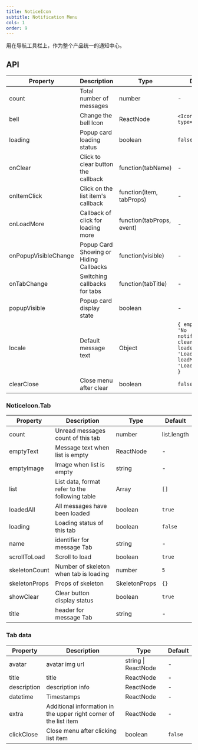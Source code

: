 ```yaml
---
title: NoticeIcon
subtitle: Notification Menu
cols: 1
order: 9
---
```


用在导航工具栏上，作为整个产品统一的通知中心。

## API

| Property | Description | Type | Default |
| --- | --- | --- | --- |
| count | Total number of messages | number | - |
| bell | Change the bell Icon | ReactNode | `<Icon type='bell' />` |
| loading | Popup card loading status | boolean | `false` |
| onClear | Click to clear button the callback | function(tabName) | - |
| onItemClick | Click on the list item's callback | function(item, tabProps) | - |
| onLoadMore | Callback of click for loading more | function(tabProps, event) | - |
| onPopupVisibleChange | Popup Card Showing or Hiding Callbacks | function(visible) | - |
| onTabChange | Switching callbacks for tabs | function(tabTitle) | - |
| popupVisible | Popup card display state | boolean | - |
| locale | Default message text | Object | `{ emptyText: 'No notifications', clear: 'Clear', loadedAll: 'Loaded', loadMore: 'Loading more' }` |
| clearClose | Close menu after clear | boolean | `false` |

### NoticeIcon.Tab

| Property | Description | Type | Default |
| --- | --- | --- | --- |
| count | Unread messages count of this tab | number | list.length |
| emptyText | Message text when list is empty | ReactNode | - |
| emptyImage | Image when list is empty | string | - |
| list | List data, format refer to the following table | Array | `[]` |
| loadedAll | All messages have been loaded | boolean | `true` |
| loading | Loading status of this tab | boolean | `false` |
| name | identifier for message Tab | string | - |
| scrollToLoad | Scroll to load | boolean | `true` |
| skeletonCount | Number of skeleton when tab is loading | number | `5` |
| skeletonProps | Props of skeleton | SkeletonProps | `{}` |
| showClear | Clear button display status | boolean | `true` |
| title | header for message Tab | string | - |

### Tab data

| Property | Description | Type | Default |
| --- | --- | --- | --- |
| avatar | avatar img url | string \| ReactNode | - |
| title | title | ReactNode | - |
| description | description info | ReactNode | - |
| datetime | Timestamps | ReactNode | - |
| extra | Additional information in the upper right corner of the list item | ReactNode | - |
| clickClose | Close menu after clicking list item | boolean | `false` |

